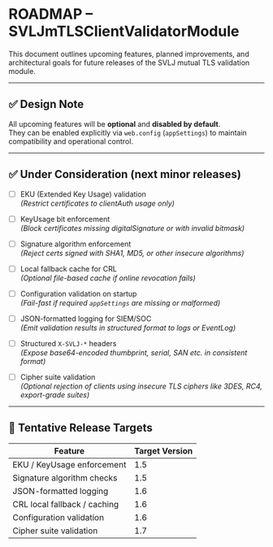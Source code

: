 # ROADMAP – SVLJmTLSClientValidatorModule

This document outlines upcoming features, planned improvements, and architectural goals for future releases of the SVLJ mutual TLS validation module.

---

## ✅ Design Note

All upcoming features will be **optional** and **disabled by default**.  
They can be enabled explicitly via `web.config` (`appSettings`) to maintain compatibility and operational control.

---

## ✅ Under Consideration (next minor releases)

- [ ] EKU (Extended Key Usage) validation  
  _(Restrict certificates to clientAuth usage only)_

- [ ] KeyUsage bit enforcement  
  _(Block certificates missing digitalSignature or with invalid bitmask)_

- [ ] Signature algorithm enforcement  
  _(Reject certs signed with SHA1, MD5, or other insecure algorithms)_

- [ ] Local fallback cache for CRL  
  _(Optional file-based cache if online revocation fails)_

- [ ] Configuration validation on startup  
  _(Fail-fast if required `appSettings` are missing or malformed)_

- [ ] JSON-formatted logging for SIEM/SOC  
  _(Emit validation results in structured format to logs or EventLog)_

- [ ] Structured `X-SVLJ-*` headers  
  _(Expose base64-encoded thumbprint, serial, SAN etc. in consistent format)_

- [ ] Cipher suite validation  
  _(Optional rejection of clients using insecure TLS ciphers like 3DES, RC4, export-grade suites)_

---

## 📆 Tentative Release Targets

| Feature                          | Target Version |
|----------------------------------|----------------|
| EKU / KeyUsage enforcement       | 1.5            |
| Signature algorithm checks       | 1.5            |
| JSON-formatted logging           | 1.6            |
| CRL local fallback / caching     | 1.6            |
| Configuration validation         | 1.6            |
| Cipher suite validation          | 1.7            |
